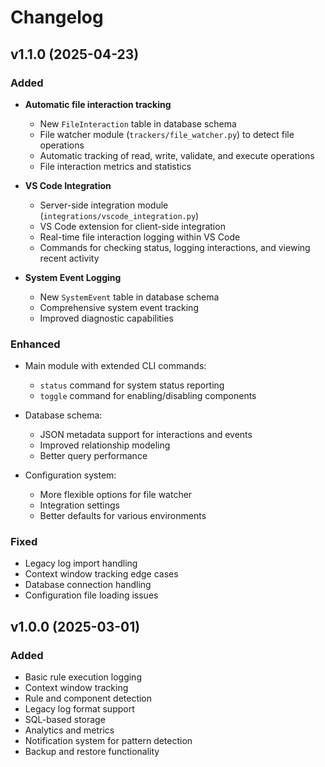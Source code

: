 # Changelog

## v1.1.0 (2025-04-23)

### Added
- **Automatic file interaction tracking**
  - New `FileInteraction` table in database schema
  - File watcher module (`trackers/file_watcher.py`) to detect file operations
  - Automatic tracking of read, write, validate, and execute operations
  - File interaction metrics and statistics
  
- **VS Code Integration**
  - Server-side integration module (`integrations/vscode_integration.py`)
  - VS Code extension for client-side integration
  - Real-time file interaction logging within VS Code
  - Commands for checking status, logging interactions, and viewing recent activity

- **System Event Logging**
  - New `SystemEvent` table in database schema
  - Comprehensive system event tracking
  - Improved diagnostic capabilities

### Enhanced
- Main module with extended CLI commands:
  - `status` command for system status reporting
  - `toggle` command for enabling/disabling components
  
- Database schema:
  - JSON metadata support for interactions and events
  - Improved relationship modeling
  - Better query performance

- Configuration system:
  - More flexible options for file watcher
  - Integration settings
  - Better defaults for various environments

### Fixed
- Legacy log import handling
- Context window tracking edge cases
- Database connection handling
- Configuration file loading issues

## v1.0.0 (2025-03-01)

### Added
- Basic rule execution logging
- Context window tracking
- Rule and component detection
- Legacy log format support
- SQL-based storage
- Analytics and metrics
- Notification system for pattern detection
- Backup and restore functionality
